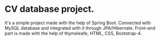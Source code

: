 # CV database project.
It's a simple project made with the help of Spring Boot.
Connected with MySQL database and integrated with it through JPA/Hibernate.
Front-end part is made with the help of thymeleafe, HTML, CSS, Bootstrap-4.
